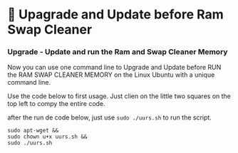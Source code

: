 # 🧮 Upagrade and Update before Ram Swap Cleaner

### Upgrade - Update and run the Ram and Swap Cleaner Memory
Now you can use one command line to Upgrade and Update before RUN the RAM SWAP CLEANER MEMORY on the Linux Ubuntu with a unique command line.

Use the code below to first usage. Just clien on the little two squares on the top left to compy the entire code.

after the run de code below, just use ` sudo ./uurs.sh ` to run the script.

```
sudo apt-wget &&
sudo chown u+x uurs.sh &&
sudo ./uurs.sh 

```
